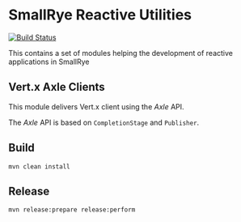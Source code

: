 # SmallRye Reactive Utilities

[![Build Status](https://semaphoreci.com/api/v1/smallrye/smallrye-reactive-utils/branches/master/badge.svg)](https://semaphoreci.com/smallrye/smallrye-reactive-utils)

This contains a set of modules helping the development of reactive applications in SmallRye 

## Vert.x Axle Clients

This module delivers Vert.x client using the _Axle_ API. 

The _Axle_ API is based on `CompletionStage` and `Publisher`.

## Build

`mvn clean install`

## Release

`mvn release:prepare release:perform`